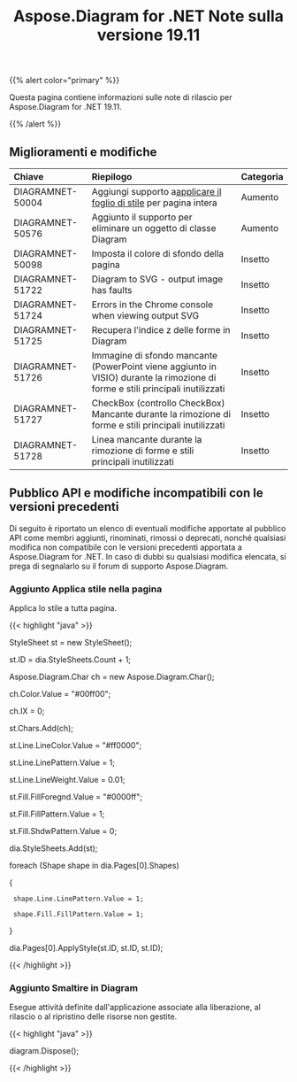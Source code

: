 ﻿---
title: Aspose.Diagram for .NET Note sulla versione 19.11
type: docs
weight: 20
url: /it/net/aspose-diagram-for-net-19-11-release-notes/
---
{{% alert color="primary" %}} 

Questa pagina contiene informazioni sulle note di rilascio per Aspose.Diagram for .NET 19.11.

{{% /alert %}} 
## **Miglioramenti e modifiche**

|**Chiave**|**Riepilogo**|**Categoria**|
|:- |:- |:- |
|DIAGRAMNET-50004| Aggiungi supporto a[applicare il foglio di stile](/diagram/it/net/format-visio-pages/) per pagina intera|Aumento|
|DIAGRAMNET-50576|Aggiunto il supporto per eliminare un oggetto di classe Diagram|Aumento|
|DIAGRAMNET-50098|Imposta il colore di sfondo della pagina|Insetto|
|DIAGRAMNET-51722|Diagram to SVG - output image has faults|Insetto|
|DIAGRAMNET-51724|Errors in the Chrome console when viewing output SVG|Insetto|
|DIAGRAMNET-51725|Recupera l'indice z delle forme in Diagram|Insetto|
|DIAGRAMNET-51726|Immagine di sfondo mancante (PowerPoint viene aggiunto in VISIO) durante la rimozione di forme e stili principali inutilizzati|Insetto|
|DIAGRAMNET-51727|CheckBox (controllo CheckBox) Mancante durante la rimozione di forme e stili principali inutilizzati|Insetto|
|DIAGRAMNET-51728|Linea mancante durante la rimozione di forme e stili principali inutilizzati|Insetto|

## **Pubblico API e modifiche incompatibili con le versioni precedenti**
Di seguito è riportato un elenco di eventuali modifiche apportate al pubblico API come membri aggiunti, rinominati, rimossi o deprecati, nonché qualsiasi modifica non compatibile con le versioni precedenti apportata a Aspose.Diagram for .NET. In caso di dubbi su qualsiasi modifica elencata, si prega di segnalarlo su il forum di supporto Aspose.Diagram.
### **Aggiunto Applica stile nella pagina**
Applica lo stile a tutta pagina.

{{< highlight "java" >}}

StyleSheet st = new StyleSheet();

st.ID = dia.StyleSheets.Count + 1;

Aspose.Diagram.Char ch = new Aspose.Diagram.Char();

ch.Color.Value = "#00ff00";

ch.IX = 0;

st.Chars.Add(ch);

st.Line.LineColor.Value = "#ff0000";

st.Line.LinePattern.Value = 1;

st.Line.LineWeight.Value = 0.01;

st.Fill.FillForegnd.Value = "#0000ff";

st.Fill.FillPattern.Value = 1;

st.Fill.ShdwPattern.Value = 0;

dia.StyleSheets.Add(st);

foreach (Shape shape in dia.Pages[0].Shapes)

{

     shape.Line.LinePattern.Value = 1;
    
     shape.Fill.FillPattern.Value = 1;

}

dia.Pages[0].ApplyStyle(st.ID, st.ID, st.ID);

{{< /highlight >}}
### **Aggiunto Smaltire in Diagram**
Esegue attività definite dall'applicazione associate alla liberazione, al rilascio o al ripristino delle risorse non gestite.

{{< highlight "java" >}}

 diagram.Dispose();

{{< /highlight >}}
